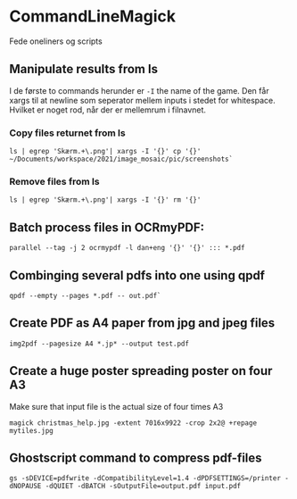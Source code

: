 # CommandLineMagick

Fede oneliners og scripts

## Manipulate results from ls

I de første to commands herunder er `-I` the name of the game. Den får xargs til at newline som seperator mellem inputs i stedet for whitespace. Hvilket er noget rod, når der er mellemrum i filnavnet. 

### Copy files returnet from ls

    ls | egrep 'Skærm.+\.png'| xargs -I '{}' cp '{}' ~/Documents/workspace/2021/image_mosaic/pic/screenshots`
    
### Remove files from ls 
    ls | egrep 'Skærm.+\.png'| xargs -I '{}' rm '{}'


## Batch process files in OCRmyPDF:
    parallel --tag -j 2 ocrmypdf -l dan+eng '{}' '{}' ::: *.pdf

## Combinging several pdfs into one using qpdf

    qpdf --empty --pages *.pdf -- out.pdf`
    
## Create PDF as A4 paper from jpg and jpeg files
    img2pdf --pagesize A4 *.jp* --output test.pdf
    
## Create a huge poster spreading poster on four A3
Make sure that input file is the actual size of four times A3
    
    magick christmas_help.jpg -extent 7016x9922 -crop 2x2@ +repage mytiles.jpg
    
## Ghostscript command to compress pdf-files
    gs -sDEVICE=pdfwrite -dCompatibilityLevel=1.4 -dPDFSETTINGS=/printer -dNOPAUSE -dQUIET -dBATCH -sOutputFile=output.pdf input.pdf
